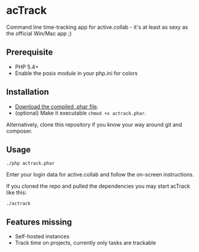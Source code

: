 # acTrack
Command line time-tracking app for active.collab - it's at least as sexy as the official Win/Mac app ;)

## Prerequisite

- PHP 5.4+
- Enable the posix module in your php.ini for colors

## Installation

 - [Download the compiled .phar file](https://github.com/saibotd/acTrack/raw/master/dist/actrack.phar).
 - (optional) Make it executable `chmod +x actrack.phar`.

Alternatively, clone this repository if you know your way around git and composer.

## Usage

    ./php actrack.phar

Enter your login data for active.collab and follow the on-screen instructions.

If you cloned the repo and pulled the dependencies you may start acTrack like this:

    ./actrack

## Features missing

- Self-hosted instances
- Track time on projects, currently only tasks are trackable
